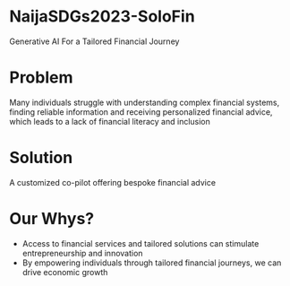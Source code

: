 # NaijaSDGs2023-SoloFin
Generative AI For a Tailored Financial Journey

# Problem
Many individuals struggle with understanding complex financial systems, finding reliable information and receiving personalized financial advice, which leads to a lack of financial literacy and inclusion​

# Solution
A customized co-pilot offering bespoke financial advice

# Our Whys?
- Access to financial services and tailored solutions can stimulate entrepreneurship and innovation
- By empowering individuals through tailored financial journeys, we can drive economic growth 
  

